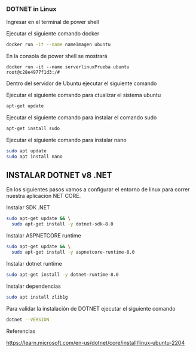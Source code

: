 ### DOTNET in Linux

Ingresar en el terminal de power shell

Ejecutar el siguiente comando docker 

```sh
docker run -it --name nameImagen ubuntu
```
En la consola de power shell se mostrará

```
docker run -it --name serverlinuxPrueba ubuntu
root@c28e4977f1d3:/#
```

Dentro del servidor de Ubuntu ejecutar el siguiente comando

Ejecutar el siguiente comando para ctualizar el sistema ubuntu

```sh 
apt-get update
```

Ejecutar el siguiente comando para instalar el comando sudo

```sh 
apt-get install sudo
```

Ejecutar el siguiente comando para instalar nano


```sh
sudo apt update
sudo apt install nano
```

## INSTALAR DOTNET v8 .NET 

En los siguientes pasos vamos a configurar el entorno de linux para correr nuestra aplicación NET CORE.

Instalar SDK .NET


```sh
sudo apt-get update && \
  sudo apt-get install -y dotnet-sdk-8.0
```

Instalar ASPNETCORE runtime

```sh
sudo apt-get update && \
  sudo apt-get install -y aspnetcore-runtime-8.0
```

Instalar dotnet runtime

```sh
sudo apt-get install -y dotnet-runtime-8.0
```

Instalar dependencias

```sh
sudo apt install zlib1g
```

Para validar la instalación de DOTNET ejecutar el siguiente comando


```sh
dotnet --VERSION
```


Referencias



https://learn.microsoft.com/en-us/dotnet/core/install/linux-ubuntu-2204